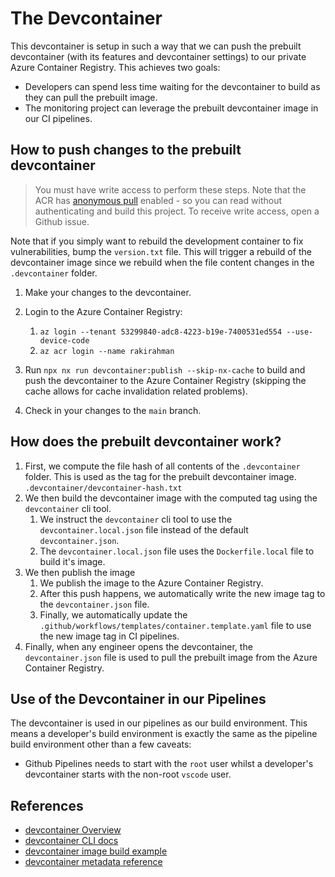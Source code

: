 # The Devcontainer

This devcontainer is setup in such a way that we can push the prebuilt devcontainer (with its features and devcontainer settings) to our private Azure Container Registry. This achieves two goals:

- Developers can spend less time waiting for the devcontainer to build as they can pull the prebuilt image.
- The monitoring project can leverage the prebuilt devcontainer image in our CI pipelines.

## How to push changes to the prebuilt devcontainer

> You must have write access to perform these steps. Note that the ACR has [anonymous pull](https://learn.microsoft.com/en-us/azure/container-registry/anonymous-pull-access) enabled - so you can read without authenticating and build this project. To receive write access, open a Github issue.

Note that if you simply want to rebuild the development container to fix vulnerabilities, bump the `version.txt` file. This will trigger a rebuild of the devcontainer image since we rebuild when the file content changes in the `.devcontainer` folder.

1. Make your changes to the devcontainer.
2. Login to the Azure Container Registry:
    1. `az login --tenant 53299840-adc8-4223-b19e-7400531ed554 --use-device-code`
    2. `az acr login --name rakirahman`

3. Run `npx nx run devcontainer:publish --skip-nx-cache` to build and push the devcontainer to the Azure Container Registry (skipping the cache allows for cache invalidation related problems).
4. Check in your changes to the `main` branch.

## How does the prebuilt devcontainer work?

1. First, we compute the file hash of all contents of the `.devcontainer` folder. This is used as the tag for the prebuilt devcontainer image. `.devcontainer/devcontainer-hash.txt`
2. We then build the devcontainer image with the computed tag using the `devcontainer` cli tool.
    1. We instruct the `devcontainer` cli tool to use the `devcontainer.local.json` file instead of the default `devcontainer.json`.
    2. The `devcontainer.local.json` file uses the `Dockerfile.local` file to build it's image.
3. We then publish the image
    1. We publish the image to the Azure Container Registry.
    2. After this push happens, we automatically write the new image tag to the `devcontainer.json` file.
    3. Finally, we automatically update the `.github/workflows/templates/container.template.yaml` file to use the new image tag in CI pipelines.
4. Finally, when any engineer opens the devcontainer, the `devcontainer.json` file is used to pull the prebuilt image from the Azure Container Registry.

## Use of the Devcontainer in our Pipelines

The devcontainer is used in our pipelines as our build environment. This means a developer's build environment is exactly the same as the pipeline build environment other than a few caveats:

- Github Pipelines needs to start with the `root` user whilst a developer's devcontainer starts with the non-root `vscode` user.

## References

- [devcontainer Overview](https://code.visualstudio.com/docs/devcontainers/containers)
- [devcontainer CLI docs](https://containers.dev/implementors/reference/)
- [devcontainer image build example](https://github.com/devcontainers/cli/blob/main/example-usage/image-build/build-image.sh)
- [devcontainer metadata reference](https://containers.dev/implementors/json_reference/)
